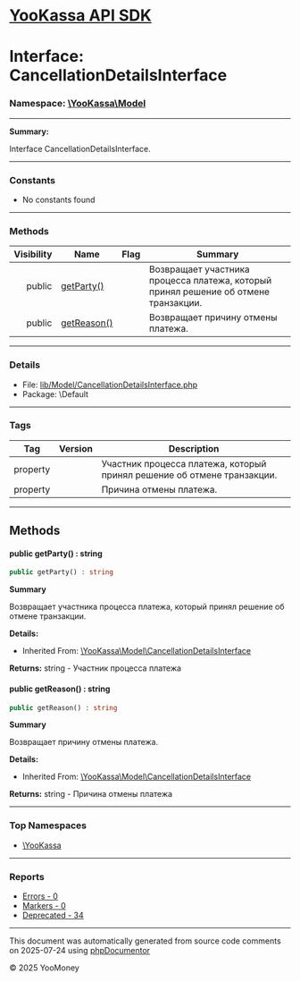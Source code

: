 # [YooKassa API SDK](../home.md)

# Interface: CancellationDetailsInterface
### Namespace: [\YooKassa\Model](../namespaces/yookassa-model.md)
---
**Summary:**

Interface CancellationDetailsInterface.

---
### Constants
* No constants found

---
### Methods
| Visibility | Name | Flag | Summary |
| ----------:| ---- | ---- | ------- |
| public | [getParty()](../classes/YooKassa-Model-CancellationDetailsInterface.md#method_getParty) |  | Возвращает участника процесса платежа, который принял решение об отмене транзакции. |
| public | [getReason()](../classes/YooKassa-Model-CancellationDetailsInterface.md#method_getReason) |  | Возвращает причину отмены платежа. |

---
### Details
* File: [lib/Model/CancellationDetailsInterface.php](../../lib/Model/CancellationDetailsInterface.php)
* Package: \Default

---
### Tags
| Tag | Version | Description |
| --- | ------- | ----------- |
| property |  | Участник процесса платежа, который принял решение об отмене транзакции. |
| property |  | Причина отмены платежа. |

---
## Methods
<a name="method_getParty" class="anchor"></a>
#### public getParty() : string

```php
public getParty() : string
```

**Summary**

Возвращает участника процесса платежа, который принял решение об отмене транзакции.

**Details:**
* Inherited From: [\YooKassa\Model\CancellationDetailsInterface](../classes/YooKassa-Model-CancellationDetailsInterface.md)

**Returns:** string - Участник процесса платежа


<a name="method_getReason" class="anchor"></a>
#### public getReason() : string

```php
public getReason() : string
```

**Summary**

Возвращает причину отмены платежа.

**Details:**
* Inherited From: [\YooKassa\Model\CancellationDetailsInterface](../classes/YooKassa-Model-CancellationDetailsInterface.md)

**Returns:** string - Причина отмены платежа




---

### Top Namespaces

* [\YooKassa](../namespaces/yookassa.md)

---

### Reports
* [Errors - 0](../reports/errors.md)
* [Markers - 0](../reports/markers.md)
* [Deprecated - 34](../reports/deprecated.md)

---

This document was automatically generated from source code comments on 2025-07-24 using [phpDocumentor](http://www.phpdoc.org/)

&copy; 2025 YooMoney